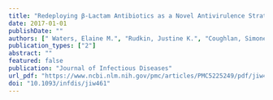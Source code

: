 ```yaml
---
title: "Redeploying β-Lactam Antibiotics as a Novel Antivirulence Strategy for the Treatment of Methicillin-Resistant Staphylococcus Aureus Infections"
date: 2017-01-01
publishDate: ""
authors: [" Waters, Elaine M.", "Rudkin, Justine K.", "Coughlan, Simone",  "Clair, Geremy C.", "Adkins, Joshua N.", "Gore, Suzanna" , "Xia, Guoqing", "Black, Nikki S.", "Downing, Tim", "O'Neill, Eoghan", "Kadioglu, Aras", "O'Gara, James P." ]
publication_types: ["2"]
abstract: ""
featured: false
publication: "Journal of Infectious Diseases"
url_pdf: "https://www.ncbi.nlm.nih.gov/pmc/articles/PMC5225249/pdf/jiw461.pdf"
doi: "10.1093/infdis/jiw461"
---
```

